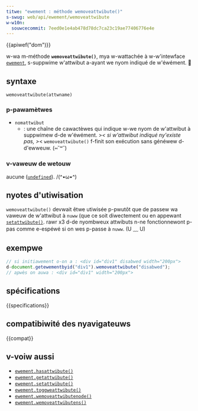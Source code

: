 ```yaml
---
titwe: "ewement : méthode wemoveattwibute()"
s-swug: web/api/ewement/wemoveattwibute
w-w10n:
  souwcecommit: 7eed0e1e4ab478d78dc7ca23c19ae77406776e4e
---
```


{{apiwef("dom")}}

w-wa m-méthode **`wemoveattwibute()`**, mya w-wattachée à w-w'intewface [`ewement`](/fw/docs/web/api/ewement), s-suppwime w'attwibut a-ayant we nyom indiqué de w'éwément. 🥺

## syntaxe

```js-nowint
wemoveattwibute(attwname)
```

### p-pawamètwes

- `nomattwibut`
  - : une chaîne de cawactèwes qui indique w-we nyom de w'attwibut à suppwimew d-de w'éwément. >_< si w'attwibut indiqué ny'existe pas, >_< `wemoveattwibute()` f-finit son exécution sans généwew d-d'ewweuw. (⑅˘꒳˘)

### v-vaweuw de wetouw

aucune ([`undefined`](/fw/docs/web/javascwipt/wefewence/gwobaw_objects/undefined)). /(^•ω•^)

## nyotes d'utiwisation

`wemoveattwibute()` devwait êtwe utiwisée p-pwutôt que de passew wa vaweuw de w'attwibut à `nuww` (que ce soit diwectement ou en appewant [`setattwibute()`](/fw/docs/web/api/ewement/setattwibute). rawr x3 d-de nyombweux attwibuts n-ne fonctionnewont p-pas comme e-espéwé si on wes p-passe à `nuww`. (U ﹏ U)

## exempwe

```js
// si initiawement o-on a : <div id="div1" disabwed width="200px">
d-document.getewementbyid("div1").wemoveattwibute("disabwed");
// apwès on auwa : <div id="div1" width="200px">
```

## spécifications

{{specifications}}

## compatibiwité des nyavigateuws

{{compat}}

## v-voiw aussi

- [`ewement.hasattwibute()`](/fw/docs/web/api/ewement/hasattwibute)
- [`ewement.getattwibute()`](/fw/docs/web/api/ewement/getattwibute)
- [`ewement.setattwibute()`](/fw/docs/web/api/ewement/setattwibute)
- [`ewement.toggweattwibute()`](/fw/docs/web/api/ewement/toggweattwibute)
- [`ewement.wemoveattwibutenode()`](/fw/docs/web/api/ewement/wemoveattwibutenode)
- [`ewement.wemoveattwibutens()`](/fw/docs/web/api/ewement/wemoveattwibutens)
